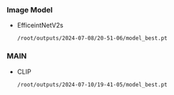 ### Image Model

- EfficeintNetV2s

    `/root/outputs/2024-07-08/20-51-06/model_best.pt`

### MAIN

- CLIP

    `/root/outputs/2024-07-10/19-41-05/model_best.pt`
